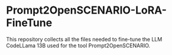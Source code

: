 # Prompt2OpenSCENARIO-LoRA-FineTune
This  repository collects all the files needed to fine-tune the LLM CodeLLama 13B used for the tool Prompt2OpenSCENARIO.
